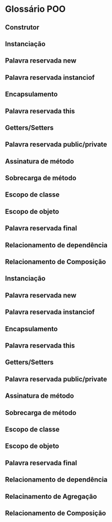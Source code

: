 # Glossário POO
## Construtor
## Instanciação
## Palavra reservada new
## Palavra reservada instanciof
## Encapsulamento
## Palavra reservada this
## Getters/Setters
## Palavra reservada public/private
## Assinatura de método
## Sobrecarga de método
## Escopo de classe
## Escopo de objeto
## Palavra reservada final
## Relacionamento de dependência
## Relacionamento de Composição
## Instanciação
## Palavra reservada new
## Palavra reservada instanciof
## Encapsulamento
## Palavra reservada this
## Getters/Setters
## Palavra reservada public/private
## Assinatura de método
## Sobrecarga de método
## Escopo de classe
## Escopo de objeto
## Palavra reservada final
## Relacionamento de dependência
## Relacinamento de Agregação
## Relacionamento de Composição